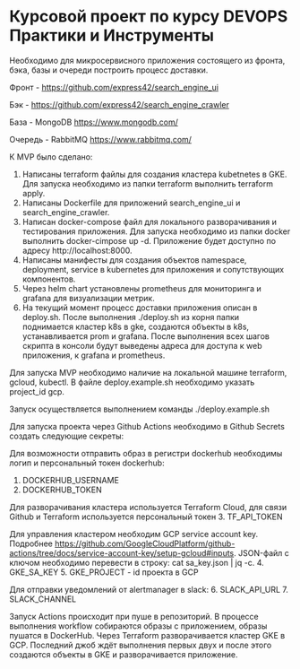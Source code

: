 Курсовой проект по курсу DEVOPS Практики и Инструменты
======================================================

Необходимо для микросервисного приложения состоящего из фронта, бэка, базы и очереди построить процесс доставки.

Фронт - https://github.com/express42/search_engine_ui

Бэк - https://github.com/express42/search_engine_crawler

База - MongoDB https://www.mongodb.com/

Очередь - RabbitMQ https://www.rabbitmq.com/

К MVP было сделано:
1. Написаны terraform файлы для создания кластера kubetnetes в GKE. Для запуска необходимо из папки terraform выполнить terraform apply.
2. Написаны Dockerfile для приложений search_engine_ui и search_engine_crawler.
3. Написан docker-compose файл для локального разворачивания и тестирования приложения. Для запуска необходимо из папки docker выполнить docker-cimpose up -d. Приложение будет доступно по адресу http://localhost:8000.
4. Написаны манифесты для создания объектов namespace, deployment, service в kubernetes для приложения и сопутствующих компонентов.
5. Через helm chart установлены prometheus для мониторинга и grafana для визуализации метрик.
6. На текущий момент процесс доставки приложения описан в deploy.sh. После выполнения ./deploy.sh из корня папки поднимается кластер k8s в gke, создаются объекты в k8s, устанавливается prom и grafana. После выполнения всех шагов скрипта в консоли будут выведены адреса для доступа к web приложения, к grafana и prometheus.

Для запуска MVP необходимо наличие на локальной машине terraform, gcloud, kubectl. В файле deploy.example.sh необходимо указать project_id gcp.

Запуск осуществляется выполнением команды ./deploy.example.sh


Для запуска проекта через Github Actions необходимо в Github Secrets создать следующие секреты:

Для возможности отправить образ в регистри dockerhub необходимы логип и персональный токен dockerhub:
1. DOCKERHUB_USERNAME
2. DOCKERHUB_TOKEN

Для разворачивания кластера используется Terraform Cloud, для связи Github и Terraform используется персональный токен
3. TF_API_TOKEN

Для управления кластером необходим GCP service account key. Подробнее https://github.com/GoogleCloudPlatform/github-actions/tree/docs/service-account-key/setup-gcloud#inputs. JSON-файл с ключом необходимо перевести в строку:
cat sa_key.json | jq -c. 
4. GKE_SA_KEY
5. GKE_PROJECT - id проекта в GCP

Для отправки уведомлений от alertmanager в slack:
6. SLACK_API_URL
7. SLACK_CHANNEL

Запуск Actions происходит при пуше в репозиторий.
В процессе выполнения workflow собираются образы с приложением, образы пушатся в DockerHub.
Через Terraform разворачивается кластер GKE в GCP.
Последний джоб ждёт выполнения первых двух и после этого создаются объекты в GKE и разворачивается приложение. 
